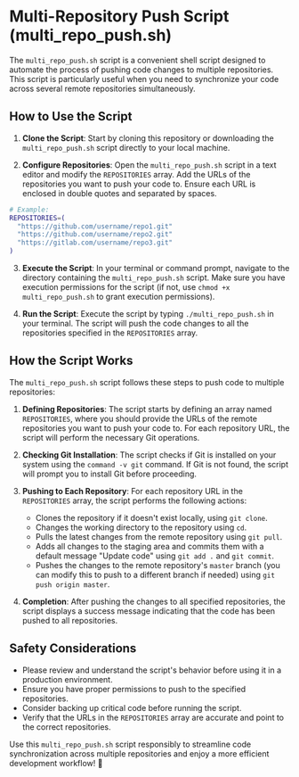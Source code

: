 # Multi-Repository Push Script (multi_repo_push.sh)

The `multi_repo_push.sh` script is a convenient shell script designed to automate the process of pushing code changes to multiple repositories. This script is particularly useful when you need to synchronize your code across several remote repositories simultaneously.

## How to Use the Script

1. **Clone the Script**: Start by cloning this repository or downloading the `multi_repo_push.sh` script directly to your local machine.

2. **Configure Repositories**: Open the `multi_repo_push.sh` script in a text editor and modify the `REPOSITORIES` array. Add the URLs of the repositories you want to push your code to. Ensure each URL is enclosed in double quotes and separated by spaces.

```bash
# Example:
REPOSITORIES=(
  "https://github.com/username/repo1.git"
  "https://github.com/username/repo2.git"
  "https://gitlab.com/username/repo3.git"
)
```

3. **Execute the Script**: In your terminal or command prompt, navigate to the directory containing the `multi_repo_push.sh` script. Make sure you have execution permissions for the script (if not, use `chmod +x multi_repo_push.sh` to grant execution permissions).

4. **Run the Script**: Execute the script by typing `./multi_repo_push.sh` in your terminal. The script will push the code changes to all the repositories specified in the `REPOSITORIES` array.

## How the Script Works

The `multi_repo_push.sh` script follows these steps to push code to multiple repositories:

1. **Defining Repositories**: The script starts by defining an array named `REPOSITORIES`, where you should provide the URLs of the remote repositories you want to push your code to. For each repository URL, the script will perform the necessary Git operations.

2. **Checking Git Installation**: The script checks if Git is installed on your system using the `command -v git` command. If Git is not found, the script will prompt you to install Git before proceeding.

3. **Pushing to Each Repository**: For each repository URL in the `REPOSITORIES` array, the script performs the following actions:

   - Clones the repository if it doesn't exist locally, using `git clone`.
   - Changes the working directory to the repository using `cd`.
   - Pulls the latest changes from the remote repository using `git pull`.
   - Adds all changes to the staging area and commits them with a default message "Update code" using `git add .` and `git commit`.
   - Pushes the changes to the remote repository's `master` branch (you can modify this to push to a different branch if needed) using `git push origin master`.

4. **Completion**: After pushing the changes to all specified repositories, the script displays a success message indicating that the code has been pushed to all repositories.

## Safety Considerations

- Please review and understand the script's behavior before using it in a production environment.
- Ensure you have proper permissions to push to the specified repositories.
- Consider backing up critical code before running the script.
- Verify that the URLs in the `REPOSITORIES` array are accurate and point to the correct repositories.

Use this `multi_repo_push.sh` script responsibly to streamline code synchronization across multiple repositories and enjoy a more efficient development workflow! 🚀